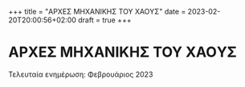 +++
title = "ΑΡΧΕΣ ΜΗΧΑΝΙΚΗΣ TOY ΧΑΟYΣ"
date = 2023-02-20T20:00:56+02:00
draft = true
+++

# ΑΡΧΕΣ ΜΗΧΑΝΙΚΗΣ TOY ΧΑΟYΣ
Τελευταία ενημέρωση: Φεβρουάριος 2023

